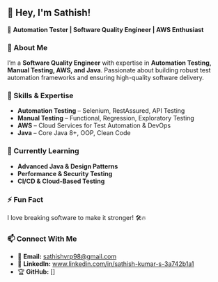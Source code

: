 ## 👋 Hey, I'm Sathish!  
🚀 **Automation Tester | Software Quality Engineer | AWS Enthusiast**  

### 🔎 About Me  
I’m a **Software Quality Engineer** with expertise in **Automation Testing, Manual Testing, AWS, and Java**. Passionate about building robust test automation frameworks and ensuring high-quality software delivery.  

### 🚀 Skills & Expertise  
- **Automation Testing** – Selenium, RestAssured, API Testing  
- **Manual Testing** – Functional, Regression, Exploratory Testing  
- **AWS** – Cloud Services for Test Automation & DevOps  
- **Java** – Core Java 8+, OOP, Clean Code  

### 🌱 Currently Learning  
- **Advanced Java & Design Patterns**  
- **Performance & Security Testing**  
- **CI/CD & Cloud-Based Testing**  

### ⚡ Fun Fact  
I love breaking software to make it stronger! 🛠️🔥  

### 📫 Connect With Me  
- 📧 **Email:** sathishvrp98@gmail.com  
- 💼 **LinkedIn:** www.linkedin.com/in/sathish-kumar-s-3a742b1a1 
- 🏆 **GitHub:** []


